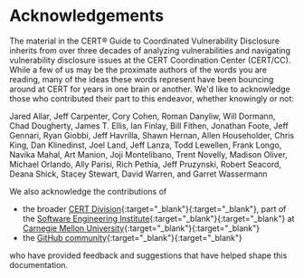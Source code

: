 # Acknowledgements

The material in the CERT® Guide to Coordinated Vulnerability Disclosure
inherits from over three decades of analyzing vulnerabilities and navigating
vulnerability disclosure issues at the CERT Coordination Center
(CERT/CC). While a few of us may be the proximate authors of the words
you are reading, many of the ideas these words represent have been
bouncing around at CERT for years in one brain or another. We'd like to
acknowledge those who contributed their part to this endeavor, whether
knowingly or not:

Jared Allar, Jeff Carpenter, Cory Cohen, Roman Danyliw, Will Dormann,
Chad Dougherty, James T. Ellis, Ian Finlay, Bill Fithen, Jonathan Foote,
Jeff Gennari, Ryan Giobbi, Jeff Havrilla, Shawn Hernan, Allen
Householder, Chris King, Dan Klinedinst, Joel Land, Jeff Lanza, Todd
Lewellen, Frank Longo, Navika Mahal, Art Manion, Joji Montelibano, Trent
Novelly, Madison Oliver, Michael Orlando, Ally Parisi, Rich Pethia, Jeff
Pruzynski, Robert Seacord, Deana Shick, Stacey Stewart, David Warren,
and Garret Wassermann

We also acknowledge the contributions of

- the broader [CERT Division](https://www.sei.cmu.edu/about/divisions/cert/){:target="_blank"}{:target="_blank"}, part of the [Software Engineering Institute](https://www.sei.cmu.edu){:target="_blank"}{:target="_blank"} at [Carnegie Mellon University](https://www.cmu.edu){:target="_blank"}{:target="_blank"}
- the [GitHub community](https://github.com/CERTCC/CERT-Guide-to-CVD/graphs/contributors){:target="_blank"}{:target="_blank"}

who have provided feedback and suggestions that have helped shape this documentation.
